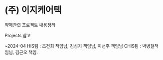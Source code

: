 # (주) 이지케어텍

약제관련 프로젝트 내용정리

Projects 참고

~2024-04
HIS팀 : 조건희 책임님, 김성지 책임님, 이선주 책임님
CHIS팀 : 박병철책임님, 김근오 책임.


